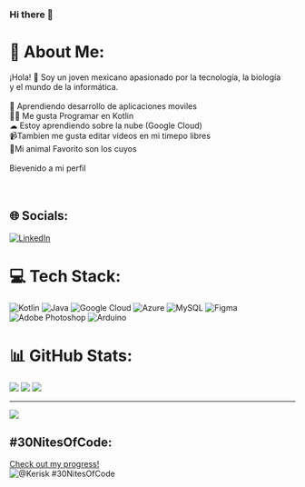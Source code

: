 ### Hi there 👋
# 💫 About Me:
¡Hola! 👋 Soy un joven mexicano apasionado por la tecnología, la biología<br> y el mundo de la informática.<br><br>📱 Aprendiendo desarrollo de aplicaciones moviles<br>👨‍💻 Me gusta Programar en Kotlin <br>☁ Estoy aprendiendo sobre la nube (Google Cloud)<br>📹Tambien me gusta editar videos en mi timepo libres<br>🐹Mi animal Favorito son los cuyos<br><br>Bievenido a mi perfil<br><br><br>


## 🌐 Socials:
[![LinkedIn](https://img.shields.io/badge/LinkedIn-%230077B5.svg?logo=linkedin&logoColor=white)](https://linkedin.com/in/https://www.linkedin.com/in/kevinaxxer/) 

# 💻 Tech Stack:
![Kotlin](https://img.shields.io/badge/kotlin-%237F52FF.svg?style=for-the-badge&logo=kotlin&logoColor=white) ![Java](https://img.shields.io/badge/java-%23ED8B00.svg?style=for-the-badge&logo=openjdk&logoColor=white) ![Google Cloud](https://img.shields.io/badge/GoogleCloud-%234285F4.svg?style=for-the-badge&logo=google-cloud&logoColor=white) ![Azure](https://img.shields.io/badge/azure-%230072C6.svg?style=for-the-badge&logo=microsoftazure&logoColor=white) ![MySQL](https://img.shields.io/badge/mysql-%2300000f.svg?style=for-the-badge&logo=mysql&logoColor=white) ![Figma](https://img.shields.io/badge/figma-%23F24E1E.svg?style=for-the-badge&logo=figma&logoColor=white) ![Adobe Photoshop](https://img.shields.io/badge/adobe%20photoshop-%2331A8FF.svg?style=for-the-badge&logo=adobe%20photoshop&logoColor=white) ![Arduino](https://img.shields.io/badge/-Arduino-00979D?style=for-the-badge&logo=Arduino&logoColor=white)
# 📊 GitHub Stats:
![](https://github-readme-stats.vercel.app/api?username=KevinRomero2&theme=tokyonight&hide_border=true&include_all_commits=false&count_private=false)
![](https://github-readme-streak-stats.herokuapp.com/?user=KevinRomero2&theme=tokyonight&hide_border=true)
![](https://github-readme-stats.vercel.app/api/top-langs/?username=KevinRomero2&theme=tokyonight&hide_border=true&include_all_commits=false&count_private=false&layout=compact)

---
[![](https://visitcount.itsvg.in/api?id=KevinRomero2&icon=0&color=3)](https://visitcount.itsvg.in)

<!-- Proudly created with GPRM ( https://gprm.itsvg.in ) -->
## #30NitesOfCode:
  [Check out my progress!](https://www.codedex.io/@Kerisk/30-nites-of-code)  
  ![@Kerisk #30NitesOfCode](https://www.codedex.io/api/petStatus?user=Kerisk)
<!--
**KevinRomero2/KevinRomero2** is a ✨ _special_ ✨ repository because its `README.md` (this file) appears on your GitHub profile.

Here are some ideas to get you started:

- 🔭 I’m currently working on ...
- 🌱 I’m currently learning ...
- 👯 I’m looking to collaborate on ...
- 🤔 I’m looking for help with ...
- 💬 Ask me about ...
- 📫 How to reach me: ...
- 😄 Pronouns: ...
- ⚡ Fun fact: ...
-->
